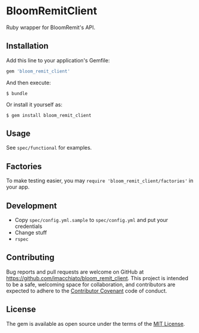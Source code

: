 # BloomRemitClient

Ruby wrapper for BloomRemit's API.

## Installation

Add this line to your application's Gemfile:

```ruby
gem 'bloom_remit_client'
```

And then execute:

    $ bundle

Or install it yourself as:

    $ gem install bloom_remit_client

## Usage

See `spec/functional` for examples.

## Factories

To make testing easier, you may `require 'bloom_remit_client/factories'` in your app.

## Development

- Copy `spec/config.yml.sample` to `spec/config.yml` and put your credentials
- Change stuff
- `rspec`

## Contributing

Bug reports and pull requests are welcome on GitHub at https://github.com/imacchiato/bloom_remit_client. This project is intended to be a safe, welcoming space for collaboration, and contributors are expected to adhere to the [Contributor Covenant](http://contributor-covenant.org) code of conduct.

## License

The gem is available as open source under the terms of the [MIT License](http://opensource.org/licenses/MIT).
